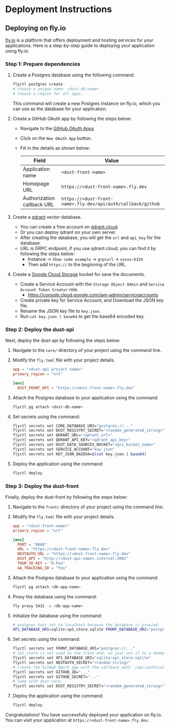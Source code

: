 # Deployment Instructions

## Deploying on fly.io

[fly.io](https://fly.io/) is a platform that offers deployment and hosting services for your applications. Here is a step-by-step guide to deploying your application using fly.io.

### Step 1: Prepare dependencies

1. Create a Postgres database using the following command:

    ```bash
    flyctl postgres create
    # choose a unique name: <dust-db-name>
    # choose a region for all apps.
    ```

    This command will create a new Postgres instance on fly.io, which you can use as the database for your application.

2. Create a GitHub OAuth app by following the steps below:
    - Navigate to the [GitHub OAuth Apps](https://github.com/settings/developers)
    - Click on the `New OAuth App` button.
    - Fill in the details as shown below:

        | Field | Value |
        | --- | --- |
        | Application name | `<dust-front-name>` |
        | Homepage URL | `https://<dust-front-name>.fly.dev`|
        | Authorization callback URL | `https://<dust-front-name>.fly.dev/api/auth/callback/github` |

3. Create a [qdrant](https://qdrant.tech/) vector database.
    - You can create a free account on [qdrant.cloud](https://qdrant.cloud/).
    - Or you can deploy qdrant on your own server.
    - After creating the database, you will get the `url` and `api_key` for the database.
    - URL is GRPC endpoint, if you use qdrant.cloud, you can find it by following the steps below:
        - Instance -> `Show code example` -> `grpcurl` -> `xxxxx:6334`
        - Then add `https://` to the beginning of the URL.

4. Create a [Google Cloud Storage](https://console.cloud.google.com/storage/) bucket for save the documents.
    - Create a Service Account with the `Storage Object Admin` and `Service Account Token Creator` role.
        - <https://console.cloud.google.com/iam-admin/serviceaccounts>
    - Create private key for Service Account, and Download the JSON key file.
    - Rename the JSON key file to `key.json`.
    - Run `cat key.json | base64` to get the base64 encoded key.

### Step 2: Deploy the dust-api

Next, deploy the dust-api by following the steps below:

1. Navigate to the `core/` directory of your project using the command line.
2. Modify the `fly.toml` file with your project details.

    ```toml
    app = "<dust-api project name>"
    primary_region = "nrt"

    [env]
      DUST_FRONT_API = "https://<dust-front-name>.fly.dev"
    ```

3. Attach the Postgres database to your application using the command:

    ```bash
    flyctl pg attach <dust-db-name>
    ```

4. Set secrets using the command:

    ```bash
    flyctl secrets set CORE_DATABASE_URI="postgres://..."
    flyctl secrets set DUST_REGISTRY_SECRET="<random_generated_string>"
    flyctl secrets set QDRANT_URL="<qdrant_url>"
    flyctl secrets set QDRANT_API_KEY="<qdrant_api_key>"
    flyctl secrets set DUST_DATA_SOURCES_BUCKET="<gcs_bucket_name>"
    flyctl secrets set SERVICE_ACCOUNT="key.json"
    flyctl secrets set KEY_JSON_BASE64=$(cat key.json | base64)
    ```

5. Deploy the application using the command:

    ```bash
    flyctl deploy
    ```

### Step 3: Deploy the dust-front

Finally, deploy the dust-front by following the steps below:

1. Navigate to the `front/` directory of your project using the command line.
2. Modify the `fly.toml` file with your project details.

    ```toml
    app = "<dust-front-name>"
    primary_region = "nrt"

    [env]
      PORT = "8080"
      URL = "https://<dust-front-name>.fly.dev"
      NEXTAUTH_URL = "https://<dust-front-name>.fly.dev"
      DUST_API = "http://<dust-api-name>.internal:3001"
      THUM_IO_KEY = "0-Foo"
      GA_TRACKING_ID = "Foo"
    ```

3. Attach the Postgres database to your application using the command:

    ```bash
    flyctl pg attach <db-app-name>
    ```

4. Proxy the database using the command:

    ```bash
    fly proxy 5432 -a <db-app-name>
    ```

5. Initialize the database using the command:

    ```bash
    # postgres host set to localhost because the database is proxied.
    XP1_DATABASE_URI=sqlite:xp1_store.sqlite FRONT_DATABASE_URI="postgres://...<change hostname to localhost>" ./init/init.sh
    ```

6. Set secrets using the command:

    ```bash
    flyctl secrets set FRONT_DATABASE_URI="postgres://..."
    # xp1_store is not used in the front-end, so just set it to a dummy value.
    flyctl secrets set XP1_DATABASE_URI="sqlite:xp1_store.sqlite"
    flyctl secrets set NEXTAUTH_SECRET="<random string>"
    # Create the GitHub OAuth app with the callback path `/api/auth/callback/github`.
    flyctl secrets set GITHUB_ID="..."
    flyctl secrets set GITHUB_SECRET="..."
    # Same with dust-core.
    flyctl secrets set DUST_REGISTRY_SECRET="<random_generated_string>"
    ```

7. Deploy the application using the command:

    ```bash
    flyctl deploy
    ```

Congratulations! You have successfully deployed your application on fly.io.
You can visit your application at `https://<dust-front-name>.fly.dev`.
